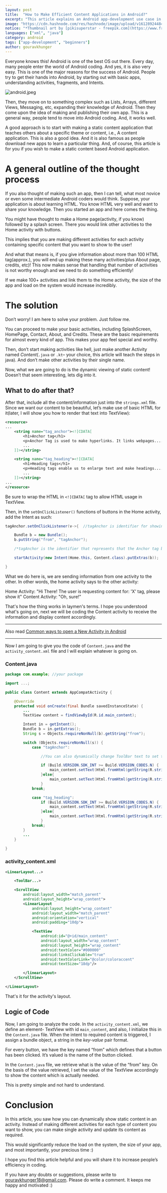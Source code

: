 ```yaml
---
layout: post
title:  "How to Make Efficient Content Applications in Android?"
excerpt: "This article explains an Android app-development use case in which an efficient approach could be used to deliver better results."
image: "https://cdn.hashnode.com/res/hashnode/image/upload/v1612892448407/fOCn_s9fg.jpeg"
notice: "*Thumbnail art by [pikisuperstar - freepik.com](https://www.freepik.com/vectors/technology)*"
languages: ["xml", "java"]
category: android
tags: ["app-development", "beginners"]
author: gouravkhunger
---
```


Everyone knows this! Android is one of the best OS out there. Every day, many people enter the world of Android coding. And yes, it is also very easy. This is one of the major reasons for the success of Android. People try to get their hands into Android, by starting out with basic apps, understanding activities, fragments, and Intents.


![android.jpeg](https://cdn.hashnode.com/res/hashnode/image/upload/v1612890480557/QhWgrxWHd.jpeg)

Then, they move on to something complex such as Lists, Arrays, different Views, Messaging, etc, expanding their knowledge of Android. Then they come upon the idea of making and publishing their own app. This is a general way, people tend to move into Android coding. And, it works well.

A good approach is to start with making a static content application that teaches others about a specific theme or content, i.e., A content application. This is also a good idea. And it is also famous as people download new apps to learn a particular thing. And, of course, this article is for you if you wish to make a static content based Android application.

# A general outline of the thought process

If you also thought of making such an app, then I can tell, what most novice or even some intermediate Android coders would think. Suppose, your application is about learning HTML. You know HTML very well and want to share your knowledge. Then you started an app and here comes the thing.

You might have thought to make a Home page(activity, if you know) followed by a splash screen. There you would link other activities to the Home activity with buttons. 

This implies that you are making different activities for each activity containing specific content that you want to show to the user! 

And what that means is, if you give information about more than 100 HTML tag(approx.), you will end up making these many activities(plus About page, credits, etc)! This now makes sense that handling that number of activities is not worthy enough and we need to do something efficiently!

If we make 100+ activities and link them to the Home activity, the size of the app and load on the system would increase incredibly.

# The solution

Don’t worry! I am here to solve your problem. Just follow me.

You can proceed to make your basic activities, including SplashScreen, HomePage, Contact, About, and Credits. These are the basic requirements for almost every kind of app. This makes your app feel special and worthy.

Then, don’t start making activities like hell, just make another Activity named *Content*(`.java` or `.kt`– your choice, this article will teach the steps in java). And don’t make other activities by their single name.

Now, what we are going to do is the dynamic viewing of static content! Doesn’t that seem interesting, lets dig into it.

## What to do after that?

After that, include all the content/information just into the `strings.xml` file. Since we want our content to be beautiful, let’s make use of basic HTML for it(later, I will show you how to render that text into TextView):

```xml
<resource>
...
    <string name="tag_anchor"><![CDATA[
        <h1>Anchor tag</h1>
        <p>Anchor Tag is used to make hyperlinks. It links webpages.....</p>
        ...
    ]]></string>

    <string name="tag_heading"><![CDATA[
        <h1>Heading tags</h1>
        <p>Heading tags enable us to enlarge text and make headings.....</p>
        ...
    ]]></string>
...
</resource>
```

Be sure to wrap the HTML in `<![CDATA[` tag to allow HTML usage in TextView.

Then, in the `setOnClickListener()` functions of buttons in the Home activity, add the Intent as such:

```java
tagAnchor.setOnClickListener(v->{  //tagAnchor is identifier for showing info about anchor tag.

    Bundle b = new Bundle();
    b.putString("from", "tagAnchor");

    /*tagAnchor is the identifier that represents that the Anchor tag button is pressed*/

    startActivity(new Intent(Home.this, Content.class).putExtras(b));

}
```

What we do here is, we are sending information from one activity to the other. In other words, the home activity says to the other activity:

Home Activity: "Hi There! The user is requesting content for: 'X' tag, please show it"
Content Activity: "Oh, sure!"

That's how the thing works in laymen's terms. I hope you understood what's going on, next we will be coding the Content activity to receive the information and display content accordingly.

----

Also read [Common ways to open a New Activity in Android](/ways-to-open-a-new-activity-in-an-android-app)

----

Now I am going to give you the code of `Content.java` and the `activity_content.xml` file and I will explain whatever is going on.

### Content.java

```java
package com.example; //your package

import ...;

public class Content extends AppCompatActivity {

    @Override
    protected void onCreate(final Bundle savedInstanceState) {
        ...
        TextView content = findViewById(R.id.main_content);

        Intent in = getIntent();
        Bundle b = in.getExtras();
        String s = Objects.requireNonNull(b).getString("from");

        switch (Objects.requireNonNull(s)) {
            case "tagAnchor":

                //You can also dynamically change ToolBar text to set title of the page here.

                if (Build.VERSION.SDK_INT >= Build.VERSION_CODES.N) {
                    main_content.setText(Html.fromHtml(getString(R.string.tagAnchor), Html.FROM_HTML_MODE_COMPACT));
                }else{
                    main_content.setText(Html.fromHtml(getString(R.string.tagAnchor)));
                }
            break;

            case "tag_heading":
                if (Build.VERSION.SDK_INT >= Build.VERSION_CODES.N) {
                    main_content.setText(Html.fromHtml(getString(R.string.tag_heading), Html.FROM_HTML_MODE_COMPACT));
                }else{
                    main_content.setText(Html.fromHtml(getString(R.string.tag_heading)));
                }
            break;
        }
        ...
    }
    
}
```

### activity_content.xml

```xml
<LinearLayout...>

    <ToolBar...>

    <ScrollView
        android:layout_width="match_parent"
        android:layout_height="wrap_content">
        <LinearLayout
            android:layout_height="wrap_content"
            android:layout_width="match_parent"
            android:orientation="vertical"
            android:padding="10dp">

            <TextView
                android:id="@+id/main_content"
                android:layout_width="wrap_content"
                android:layout_height="wrap_content"
                android:textColor="#000000"
                android:linksClickable="true"
                android:textColorLink="@color/coloraccent"
                android:textSize="18dp"/>

        </linearLayout>
    </ScrollView>

</LinearLayout>
```

That's it for the activity's layout.

## Logic of Code

Now, I am going to analyze the code. In the `activity_content.xml`, we define an element- TextView with id `main_content`, and also, I initialize this in the `Content.java` file. When the intent to required content is triggered, I assign a bundle object, a string in the *key-value* pair format. 

For every button, we have the key named “from” which defines that a button has been clicked. It’s valued is the name of the button clicked.

In the `Content.java` file, we retrieve what is the value of the “from” key. On the basis of the value retrieved, I set the value of the TextView accordingly to show the content which is actually needed.

This is pretty simple and not hard to understand.

# Conclusion

In this article, you saw how you can dynamically show static content in an activity. Instead of making different activities for each type of content you want to show, you can make single activity and update its content as required.

This would significantly reduce the load on the system, the size of your app, and most importantly, your precious time :)

I hope you find this article helpful and you will share it to increase people’s efficiency in coding.

If you have any doubts or suggestions, please write to gouravkhunger18@gmail.com. Please do write a comment. It keeps me happy and motivated :)